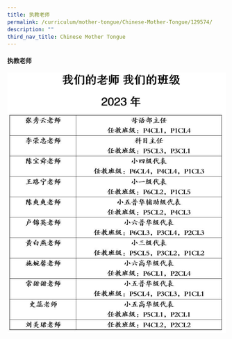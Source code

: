 ```yaml
---
title: 执教老师
permalink: /curriculum/mother-tongue/Chinese-Mother-Tongue/129574/
description: ""
third_nav_title: Chinese Mother Tongue
---
```

<h4>执教老师</h4>

<img src="/images/Curriculum/Mother%20Tongue/CL/table2023.jpg" alt="执教老师">